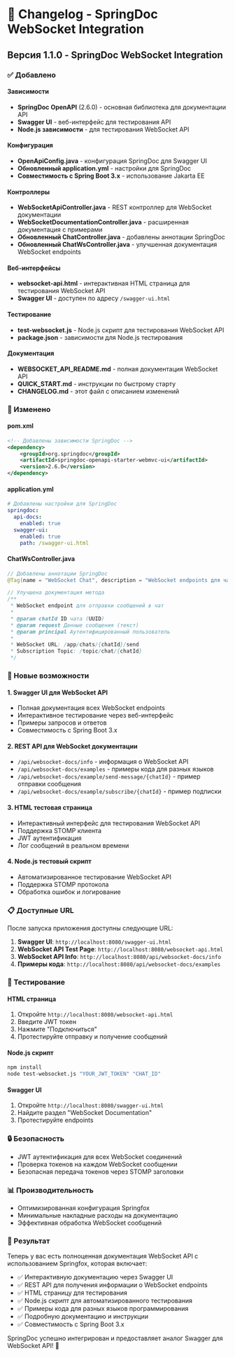 # 📝 Changelog - SpringDoc WebSocket Integration

## Версия 1.1.0 - SpringDoc WebSocket Integration

### ✅ Добавлено

#### Зависимости
- **SpringDoc OpenAPI** (2.6.0) - основная библиотека для документации API
- **Swagger UI** - веб-интерфейс для тестирования API
- **Node.js зависимости** - для тестирования WebSocket API

#### Конфигурация
- **OpenApiConfig.java** - конфигурация SpringDoc для Swagger UI
- **Обновленный application.yml** - настройки для SpringDoc
- **Совместимость с Spring Boot 3.x** - использование Jakarta EE

#### Контроллеры
- **WebSocketApiController.java** - REST контроллер для WebSocket документации
- **WebSocketDocumentationController.java** - расширенная документация с примерами
- **Обновленный ChatController.java** - добавлены аннотации SpringDoc
- **Обновленный ChatWsController.java** - улучшенная документация WebSocket endpoints

#### Веб-интерфейсы
- **websocket-api.html** - интерактивная HTML страница для тестирования WebSocket API
- **Swagger UI** - доступен по адресу `/swagger-ui.html`

#### Тестирование
- **test-websocket.js** - Node.js скрипт для тестирования WebSocket API
- **package.json** - зависимости для Node.js тестирования

#### Документация
- **WEBSOCKET_API_README.md** - полная документация WebSocket API
- **QUICK_START.md** - инструкции по быстрому старту
- **CHANGELOG.md** - этот файл с описанием изменений

### 🔧 Изменено

#### pom.xml
```xml
<!-- Добавлены зависимости SpringDoc -->
<dependency>
    <groupId>org.springdoc</groupId>
    <artifactId>springdoc-openapi-starter-webmvc-ui</artifactId>
    <version>2.6.0</version>
</dependency>
```

#### application.yml
```yaml
# Добавлены настройки для SpringDoc
springdoc:
  api-docs:
    enabled: true
  swagger-ui:
    enabled: true
    path: /swagger-ui.html
```

#### ChatWsController.java
```java
// Добавлены аннотации SpringDoc
@Tag(name = "WebSocket Chat", description = "WebSocket endpoints для чатов")

// Улучшена документация метода
/**
 * WebSocket endpoint для отправки сообщений в чат
 * 
 * @param chatId ID чата (UUID)
 * @param request Данные сообщения (текст)
 * @param principal Аутентифицированный пользователь
 * 
 * WebSocket URL: /app/chats/{chatId}/send
 * Subscription Topic: /topic/chat/{chatId}
 */
```

### 🚀 Новые возможности

#### 1. Swagger UI для WebSocket API
- Полная документация всех WebSocket endpoints
- Интерактивное тестирование через веб-интерфейс
- Примеры запросов и ответов
- Совместимость с Spring Boot 3.x

#### 2. REST API для WebSocket документации
- `/api/websocket-docs/info` - информация о WebSocket API
- `/api/websocket-docs/examples` - примеры кода для разных языков
- `/api/websocket-docs/example/send-message/{chatId}` - пример отправки сообщения
- `/api/websocket-docs/example/subscribe/{chatId}` - пример подписки

#### 3. HTML тестовая страница
- Интерактивный интерфейс для тестирования WebSocket API
- Поддержка STOMP клиента
- JWT аутентификация
- Лог сообщений в реальном времени

#### 4. Node.js тестовый скрипт
- Автоматизированное тестирование WebSocket API
- Поддержка STOMP протокола
- Обработка ошибок и логирование

### 📋 Доступные URL

После запуска приложения доступны следующие URL:

1. **Swagger UI**: `http://localhost:8080/swagger-ui.html`
2. **WebSocket API Test Page**: `http://localhost:8080/websocket-api.html`
3. **WebSocket API Info**: `http://localhost:8080/api/websocket-docs/info`
4. **Примеры кода**: `http://localhost:8080/api/websocket-docs/examples`

### 🧪 Тестирование

#### HTML страница
1. Откройте `http://localhost:8080/websocket-api.html`
2. Введите JWT токен
3. Нажмите "Подключиться"
4. Протестируйте отправку и получение сообщений

#### Node.js скрипт
```bash
npm install
node test-websocket.js "YOUR_JWT_TOKEN" "CHAT_ID"
```

#### Swagger UI
1. Откройте `http://localhost:8080/swagger-ui.html`
2. Найдите раздел "WebSocket Documentation"
3. Протестируйте endpoints

### 🔒 Безопасность

- JWT аутентификация для всех WebSocket соединений
- Проверка токенов на каждом WebSocket сообщении
- Безопасная передача токенов через STOMP заголовки

### 📊 Производительность

- Оптимизированная конфигурация Springfox
- Минимальные накладные расходы на документацию
- Эффективная обработка WebSocket сообщений

### 🎯 Результат

Теперь у вас есть полноценная документация WebSocket API с использованием Springfox, которая включает:

- ✅ Интерактивную документацию через Swagger UI
- ✅ REST API для получения информации о WebSocket endpoints
- ✅ HTML страницу для тестирования
- ✅ Node.js скрипт для автоматизированного тестирования
- ✅ Примеры кода для разных языков программирования
- ✅ Подробную документацию и инструкции
- ✅ Совместимость с Spring Boot 3.x

SpringDoc успешно интегрирован и предоставляет аналог Swagger для WebSocket API! 🎉
